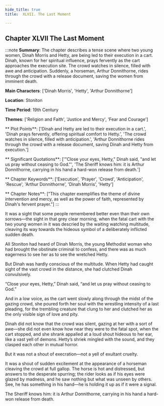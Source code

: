 ```yaml
---
hide_title: true
title:  XLVII. The Last Moment 

---
```

## Chapter XLVII The Last Moment 

:::note
**Summary**:
The chapter describes a tense scene where two young women, Dinah Morris and Hetty, are being led to their execution in a cart. Dinah, known for her spiritual influence, prays fervently as the cart approaches the execution site. The crowd watches in silence, filled with awe and anticipation. Suddenly, a horseman, Arthur Donnithorne, rides through the crowd with a release document, saving the women from imminent death.

**Main Characters**:
['Dinah Morris', 'Hetty', 'Arthur Donnithorne']

**Location**:
Stoniton

**Time Period**:
19th Century

**Themes**:
['Religion and Faith', 'Justice and Mercy', 'Fear and Courage']

** Plot Points**:
['Dinah and Hetty are led to their execution in a cart.', 'Dinah prays fervently, offering spiritual comfort to Hetty.', 'The crowd watches in silence, filled with anticipation.', 'Arthur Donnithorne rides through the crowd with a release document, saving Dinah and Hetty from execution.']

** Significant Quotations**:
['"Close your eyes, Hetty," Dinah said, "and let us pray without ceasing to God."', 'The Sheriff knows him: it is Arthur Donnithorne, carrying in his hand a hard-won release from death.']

** Chapter Keywords**:
['Execution', 'Prayer', 'Crowd', 'Anticipation', 'Rescue', 'Arthur Donnithorne', 'Dinah Morris', 'Hetty']

** Chapter Notes**:
["This chapter exemplifies the theme of divine intervention and mercy, as well as the power of faith, represented by Dinah's fervent prayer."]
:::


  It was a sight that some people remembered better even than their own sorrows—the sight in that grey clear morning, when the fatal cart with the two young women in it was descried by the waiting watching multitude, cleaving its way towards the hideous symbol of a deliberately inflicted sudden death. 

  All Stoniton had heard of Dinah Morris, the young Methodist woman who had brought the obstinate criminal to confess, and there was as much eagerness to see her as to see the wretched Hetty. 

  But Dinah was hardly conscious of the multitude. When Hetty had caught sight of the vast crowd in the distance, she had clutched Dinah convulsively. 

  “Close your eyes, Hetty,” Dinah said, “and let us pray without ceasing to God.” 

  And in a low voice, as the cart went slowly along through the midst of the gazing crowd, she poured forth her soul with the wrestling intensity of a last pleading, for the trembling creature that clung to her and clutched her as the only visible sign of love and pity. 

  Dinah did not know that the crowd was silent, gazing at her with a sort of awe—she did not even know how near they were to the fatal spot, when the cart stopped, and she shrank appalled at a loud shout hideous to her ear, like a vast yell of demons. Hetty’s shriek mingled with the sound, and they clasped each other in mutual horror. 

  But it was not a shout of execration—not a yell of exultant cruelty. 

  It was a shout of sudden excitement at the appearance of a horseman cleaving the crowd at full gallop. The horse is hot and distressed, but answers to the desperate spurring; the rider looks as if his eyes were glazed by madness, and he saw nothing but what was unseen by others. See, he has something in his hand—he is holding it up as if it were a signal. 

  The Sheriff knows him: it is Arthur Donnithorne, carrying in his hand a hard-won release from death. 

  